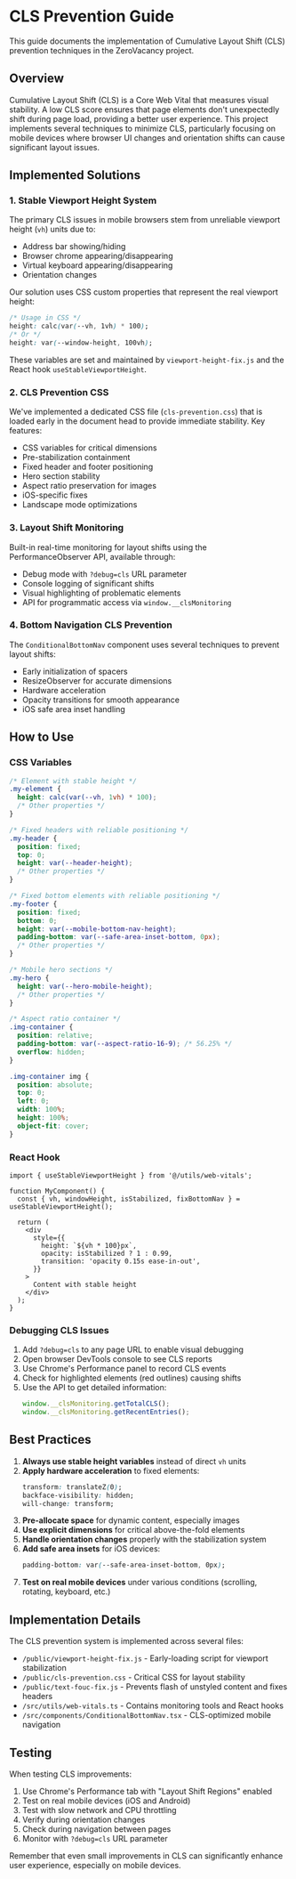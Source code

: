 # CLS Prevention Guide

This guide documents the implementation of Cumulative Layout Shift (CLS) prevention techniques in the ZeroVacancy project.

## Overview

Cumulative Layout Shift (CLS) is a Core Web Vital that measures visual stability. A low CLS score ensures that page elements don't unexpectedly shift during page load, providing a better user experience. This project implements several techniques to minimize CLS, particularly focusing on mobile devices where browser UI changes and orientation shifts can cause significant layout issues.

## Implemented Solutions

### 1. Stable Viewport Height System

The primary CLS issues in mobile browsers stem from unreliable viewport height (`vh`) units due to:
- Address bar showing/hiding
- Browser chrome appearing/disappearing
- Virtual keyboard appearing/disappearing
- Orientation changes

Our solution uses CSS custom properties that represent the real viewport height:

```css
/* Usage in CSS */
height: calc(var(--vh, 1vh) * 100);
/* Or */
height: var(--window-height, 100vh);
```

These variables are set and maintained by `viewport-height-fix.js` and the React hook `useStableViewportHeight`.

### 2. CLS Prevention CSS

We've implemented a dedicated CSS file (`cls-prevention.css`) that is loaded early in the document head to provide immediate stability. Key features:

- CSS variables for critical dimensions
- Pre-stabilization containment
- Fixed header and footer positioning
- Hero section stability
- Aspect ratio preservation for images
- iOS-specific fixes
- Landscape mode optimizations

### 3. Layout Shift Monitoring

Built-in real-time monitoring for layout shifts using the PerformanceObserver API, available through:

- Debug mode with `?debug=cls` URL parameter
- Console logging of significant shifts
- Visual highlighting of problematic elements
- API for programmatic access via `window.__clsMonitoring`

### 4. Bottom Navigation CLS Prevention

The `ConditionalBottomNav` component uses several techniques to prevent layout shifts:

- Early initialization of spacers
- ResizeObserver for accurate dimensions
- Hardware acceleration
- Opacity transitions for smooth appearance
- iOS safe area inset handling

## How to Use

### CSS Variables

```css
/* Element with stable height */
.my-element {
  height: calc(var(--vh, 1vh) * 100);
  /* Other properties */
}

/* Fixed headers with reliable positioning */
.my-header {
  position: fixed;
  top: 0;
  height: var(--header-height);
  /* Other properties */
}

/* Fixed bottom elements with reliable positioning */
.my-footer {
  position: fixed;
  bottom: 0;
  height: var(--mobile-bottom-nav-height);
  padding-bottom: var(--safe-area-inset-bottom, 0px);
  /* Other properties */
}

/* Mobile hero sections */
.my-hero {
  height: var(--hero-mobile-height);
  /* Other properties */
}

/* Aspect ratio container */
.img-container {
  position: relative;
  padding-bottom: var(--aspect-ratio-16-9); /* 56.25% */
  overflow: hidden;
}

.img-container img {
  position: absolute;
  top: 0;
  left: 0;
  width: 100%;
  height: 100%;
  object-fit: cover;
}
```

### React Hook

```tsx
import { useStableViewportHeight } from '@/utils/web-vitals';

function MyComponent() {
  const { vh, windowHeight, isStabilized, fixBottomNav } = useStableViewportHeight();
  
  return (
    <div 
      style={{ 
        height: `${vh * 100}px`,
        opacity: isStabilized ? 1 : 0.99,
        transition: 'opacity 0.15s ease-in-out',
      }}
    >
      Content with stable height
    </div>
  );
}
```

### Debugging CLS Issues

1. Add `?debug=cls` to any page URL to enable visual debugging
2. Open browser DevTools console to see CLS reports
3. Use Chrome's Performance panel to record CLS events
4. Check for highlighted elements (red outlines) causing shifts
5. Use the API to get detailed information:
   ```js
   window.__clsMonitoring.getTotalCLS();
   window.__clsMonitoring.getRecentEntries();
   ```

## Best Practices

1. **Always use stable height variables** instead of direct `vh` units
2. **Apply hardware acceleration** to fixed elements:
   ```css
   transform: translateZ(0);
   backface-visibility: hidden;
   will-change: transform;
   ```
3. **Pre-allocate space** for dynamic content, especially images
4. **Use explicit dimensions** for critical above-the-fold elements
5. **Handle orientation changes** properly with the stabilization system
6. **Add safe area insets** for iOS devices:
   ```css
   padding-bottom: var(--safe-area-inset-bottom, 0px);
   ```
7. **Test on real mobile devices** under various conditions (scrolling, rotating, keyboard, etc.)

## Implementation Details

The CLS prevention system is implemented across several files:

- `/public/viewport-height-fix.js` - Early-loading script for viewport stabilization
- `/public/cls-prevention.css` - Critical CSS for layout stability
- `/public/text-fouc-fix.js` - Prevents flash of unstyled content and fixes headers
- `/src/utils/web-vitals.ts` - Contains monitoring tools and React hooks
- `/src/components/ConditionalBottomNav.tsx` - CLS-optimized mobile navigation

## Testing

When testing CLS improvements:

1. Use Chrome's Performance tab with "Layout Shift Regions" enabled
2. Test on real mobile devices (iOS and Android)
3. Test with slow network and CPU throttling
4. Verify during orientation changes
5. Check during navigation between pages
6. Monitor with `?debug=cls` URL parameter

Remember that even small improvements in CLS can significantly enhance user experience, especially on mobile devices.